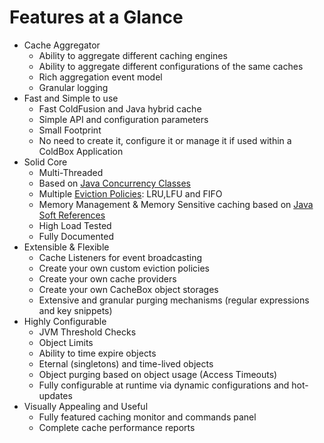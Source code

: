 # Features at a Glance

* Cache Aggregator
  * Ability to aggregate different caching engines
  * Ability to aggregate different configurations of the same caches
  * Rich aggregation event model
  * Granular logging
* Fast and Simple to use
  * Fast ColdFusion and Java hybrid cache
  * Simple API and configuration parameters
  * Small Footprint
  * No need to create it, configure it or manage it if used within a ColdBox Application
* Solid Core
  * Multi-Threaded
  * Based on [Java Concurrency Classes](http://docs.oracle.com/javase/tutorial/essential/concurrency/)
  * Multiple [Eviction Policies](http://en.wikipedia.org/wiki/Cache_algorithms): LRU,LFU and FIFO
  * Memory Management & Memory Sensitive caching based on [Java Soft References](http://docs.oracle.com/javase/7/docs/api/java/lang/ref/SoftReference.html)
  * High Load Tested
  * Fully Documented
* Extensible & Flexible
  * Cache Listeners for event broadcasting
  * Create your own custom eviction policies
  * Create your own cache providers
  * Create your own CacheBox object storages
  * Extensive and granular purging mechanisms \(regular expressions and key snippets\)
* Highly Configurable
  * JVM Threshold Checks
  * Object Limits
  * Ability to time expire objects
  * Eternal \(singletons\) and time-lived objects
  * Object purging based on object usage \(Access Timeouts\)
  * Fully configurable at runtime via dynamic configurations and hot-updates
* Visually Appealing and Useful
  * Fully featured caching monitor and commands panel
  * Complete cache performance reports

